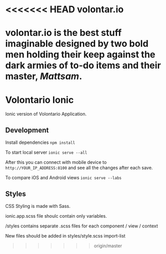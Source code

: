 <<<<<<< HEAD
volontar.io
===========
volontar.io is the best stuff imaginable designed by two bold men holding their keep against the dark armies of to-do items and their master, *Mattsam*.
=======
# Volontario Ionic

Ionic version of Volontario Application.


## Development

Install dependencies `npm install`

To start local server
`ionic serve --all`

After this you can connect with mobile device to `http://YOUR_IP_ADDRESS:8100` and see all the changes after each save.


To compare iOS and Android views
`ionic serve --labs`


## Styles

CSS Styling is made with Sass.

ionic.app.scss file shoulc contain only variables.

/styles contains separate .scss files for each component / view / context

New files should be added in styles/style.scss import-list






>>>>>>> origin/master
